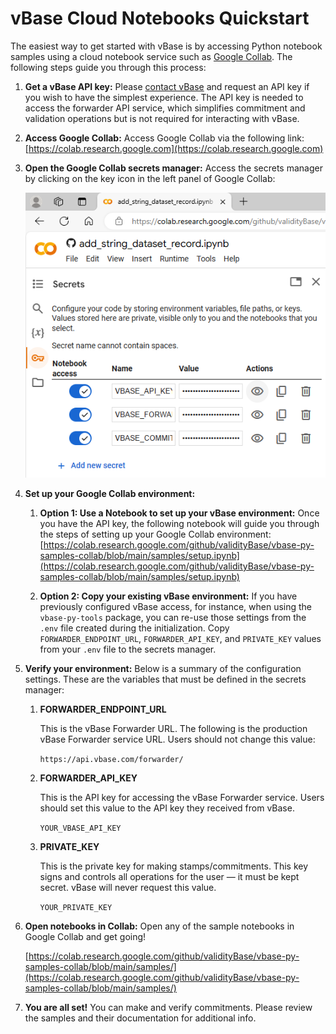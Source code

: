 # vBase Cloud Notebooks Quickstart

The easiest way to get started with vBase is by accessing Python notebook samples using a cloud notebook service such as [Google Collab](https://colab.research.google.com/). The following steps guide you through this process:

1. **Get a vBase API key:**
    Please [contact vBase](https://www.vbase.com/contact/) and request an API key if you wish to have the simplest experience. The API key is needed to access the forwarder API service, which simplifies commitment and validation operations but is not required for interacting with vBase.

1. **Access Google Collab:**
    Access Google Collab via the following link: [https://colab.research.google.com](https://colab.research.google.com)

1. **Open the Google Collab secrets manager:**
    Access the secrets manager by clicking on the key icon in the left panel of Google Collab:

    ![Google Collab secrets](google_collab_secrets.png "Google Collab secrets")

1. **Set up your Google Collab environment:**

   1. **Option 1: Use a Notebook to set up your vBase environment:**
    Once you have the API key, the following notebook will guide you through the steps of setting up your Google Collab environment: [https://colab.research.google.com/github/validityBase/vbase-py-samples-collab/blob/main/samples/setup.ipynb](https://colab.research.google.com/github/validityBase/vbase-py-samples-collab/blob/main/samples/setup.ipynb)

   2. **Option 2: Copy your existing vBase environment:**
    If you have previously configured vBase access, for instance, when using the `vbase-py-tools` package, you can re-use those settings from the `.env` file created during the initialization. Copy `FORWARDER_ENDPOINT_URL`, `FORWARDER_API_KEY`, and `PRIVATE_KEY` values from your `.env` file to the secrets manager.

2. **Verify your environment:**
    Below is a summary of the configuration settings.
    These are the variables that must be defined in the secrets manager:

    1. **FORWARDER_ENDPOINT_URL**
   
        This is the vBase Forwarder URL. 
        The following is the production vBase Forwarder service URL.
        Users should not change this value:

        `https://api.vbase.com/forwarder/`

    2. **FORWARDER_API_KEY**
   
        This is the API key for accessing the vBase Forwarder service.
        Users should set this value to the API key they received from vBase.

        `YOUR_VBASE_API_KEY`

    3. **PRIVATE_KEY**

        This is the private key for making stamps/commitments.
        This key signs and controls all operations for the user &mdash; it must be kept secret.
        vBase will never request this value.

        `YOUR_PRIVATE_KEY`

3. **Open notebooks in Collab:**
    Open any of the sample notebooks in Google Collab and get going!

    [https://colab.research.google.com/github/validityBase/vbase-py-samples-collab/blob/main/samples/](https://colab.research.google.com/github/validityBase/vbase-py-samples-collab/blob/main/samples/)

4. **You are all set!**
    You can make and verify commitments. Please review the samples and their documentation for additional info.
